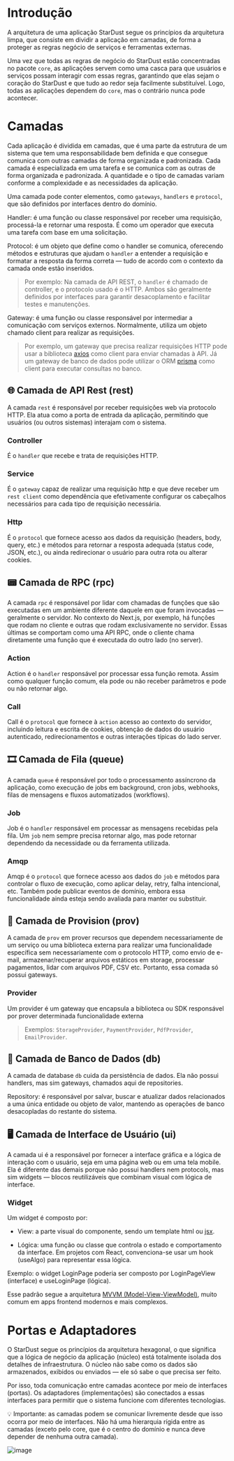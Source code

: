 # Introdução

A arquitetura de uma aplicação StarDust segue os princípios da arquitetura limpa, que consiste em dividir a aplicação em camadas, de forma a proteger as regras negócio de serviços e ferramentas externas.

Uma vez que todas as regras de negócio do StarDust estão concentradas no pacote `core`, as aplicações servem como uma casca para que usuários e serviços possam interagir com essas regras, garantindo que elas sejam o coração do StarDust e que tudo ao redor seja facilmente substituível. Logo, todas as aplicações dependem do `core`, mas o contrário nunca pode acontecer.

# Camadas

Cada aplicação é dividida em camadas, que é uma parte da estrutura de um sistema que tem uma responsabilidade bem definida e que consegue comunica com outras camadas de forma organizada e padronizada. Cada camada é especializada em uma tarefa e se comunica com as outras de forma organizada e padronizada. A quantidade e o tipo de camadas variam conforme a complexidade e as necessidades da aplicação.

Uma camada pode conter elementos, como `gateways`, `handlers` e `protocol`, que são definidos por interfaces dentro do domínio.

Handler: é uma função ou classe responsável por receber uma requisição, processá-la e retornar uma resposta. É como um operador que executa uma tarefa com base em uma solicitação.

Protocol: é um objeto que define como o handler se comunica, oferecendo métodos e estruturas que ajudam o `handler` a entender a requisição e formatar a resposta da forma correta — tudo de acordo com o contexto da camada onde estão inseridos.

> Por exemplo: Na camada de API REST, o `handler` é chamado de controller, e o protocolo usado é o HTTP. Ambos são geralmente definidos por interfaces para garantir desacoplamento e facilitar testes e manutenções.

Gateway: é uma função ou classe responsável por intermediar a comunicação com serviços externos. Normalmente, utiliza um objeto chamado client para realizar as requisições.

> Por exemplo, um gateway que precisa realizar requisições HTTP pode usar a biblioteca [axios](https://axios-http.com/ptbr/docs/intro) como client para enviar chamadas à API. Já um gateway de banco de dados pode utilizar o ORM [prisma](https://www.prisma.io/) como client para executar consultas no banco.


## 🌐 Camada de API Rest (rest)

A camada `rest` é responsável por receber requisições web via protocolo HTTP. Ela atua como a porta de entrada da aplicação, permitindo que usuários (ou outros sistemas) interajam com o sistema.

### Controller

É o `handler` que recebe e trata de requisições HTTP.

### Service

É o `gateway` capaz de realizar uma requisição http e que deve receber um `rest client` como dependência que efetivamente configurar os cabeçalhos necessários para cada tipo de requisição necessária.

### Http

É o `protocol` que fornece acesso aos dados da requisição (headers, body, query, etc.) e métodos para retornar a resposta adequada (status code, JSON, etc.), ou ainda redirecionar o usuário para outra rota ou alterar cookies.

## 📟 Camada de RPC (rpc)

A camada `rpc` é responsável por lidar com chamadas de funções que são executadas em um ambiente diferente daquele em que foram invocadas — geralmente o servidor. No contexto do Next.js, por exemplo, há funções que rodam no cliente e outras que rodam exclusivamente no servidor. Essas últimas se comportam como uma API RPC, onde o cliente chama diretamente uma função que é executada do outro lado (no server).

### Action

Action é o `handler` responsável por processar essa função remota. Assim como qualquer função comum, ela pode ou não receber parâmetros e pode ou não retornar algo.

### Call

Call é o `protocol` que fornece à `action` acesso ao contexto do servidor, incluindo leitura e escrita de cookies, obtenção de dados do usuário autenticado, redirecionamentos e outras interações típicas do lado server.

## 🎞️ Camada de Fila (queue)

A camada `queue` é responsável por todo o processamento assíncrono da aplicação, como execução de jobs em background, cron jobs, webhooks, filas de mensagens e fluxos automatizados (workflows).

### Job

Job é o `handler` responsável em processar as mensagens recebidas pela fila. Um `job` nem sempre precisa retornar algo, mas pode retornar dependendo da necessidade ou da ferramenta utilizada.

### Amqp

Amqp é o `protocol` que fornece acesso aos dados do `job` e métodos para controlar o fluxo de execução, como aplicar delay, retry, falha intencional, etc. Também pode publicar eventos de domínio, embora essa funcionalidade ainda esteja sendo avaliada para manter ou substituir.

## 🧰 Camada de Provision (prov)

A camada de `prov` em prover recursos que dependem necessariamente de um serviço ou uma biblioteca externa para realizar uma funcionalidade específica sem necessariamente com o protocolo HTTP, como envio de e-mail, armazenar/recuperar arquivos estáticos em storage, processar pagamentos, lidar com arquivos PDF, CSV etc. Portanto, essa comada só possui gateways.

### Provider

Um provider é um gateway que encapsula a biblioteca ou SDK responsável por prover determinada funcionalidade externa 

> Exemplos: `StorageProvider`, `PaymentProvider`, `PdfProvider`, `EmailProvider`.

## 💾 Camada de Banco de Dados (db)
A camada de database `db` cuida da persistência de dados. Ela não possui handlers, mas sim gateways, chamados aqui de repositories.

Repository: é responsável por salvar, buscar e atualizar dados relacionados a uma única entidade ou objeto de valor, mantendo as operações de banco desacopladas do restante do sistema.

## 🖥️ Camada de Interface de Usuário (ui)
A camada ui é a responsável por fornecer a interface gráfica e a lógica de interação com o usuário, seja em uma página web ou em uma tela mobile. Ela é diferente das demais porque não possui handlers nem protocols, mas sim widgets — blocos reutilizáveis que combinam visual com lógica de interface.

### Widget
Um widget é composto por:

- View: a parte visual do componente, sendo um template html ou [jsx](https://react.dev/learn/writing-markup-with-jsx).

- Lógica: uma função ou classe que controla o estado e comportamento da interface. Em projetos com React, convenciona-se usar um hook (useAlgo) para representar essa lógica.

Exemplo: o widget LoginPage poderia ser composto por LoginPageView (interface) e useLoginPage (lógica).

Esse padrão segue a arquitetura [MVVM (Model-View-ViewModel)](https://learn.microsoft.com/pt-br/dotnet/architecture/maui/mvvm), muito comum em apps frontend modernos e mais complexos.

# Portas e Adaptadores
O StarDust segue os princípios da arquitetura hexagonal, o que significa que a lógica de negócio da aplicação (núcleo) está totalmente isolada dos detalhes de infraestrutura. O núcleo não sabe como os dados são armazenados, exibidos ou enviados — ele só sabe o que precisa ser feito.

Por isso, toda comunicação entre camadas acontece por meio de interfaces (portas). Os adaptadores (implementações) são conectados a essas interfaces para permitir que o sistema funcione com diferentes tecnologias.

💡 Importante: as camadas podem se comunicar livremente desde que isso ocorra por meio de interfaces. Não há uma hierarquia rígida entre as camadas (exceto pelo core, que é o centro do domínio e nunca deve depender de nenhuma outra camada).

![image](https://github.com/user-attachments/assets/54254271-5dac-433f-a1ff-1044de9a4051)